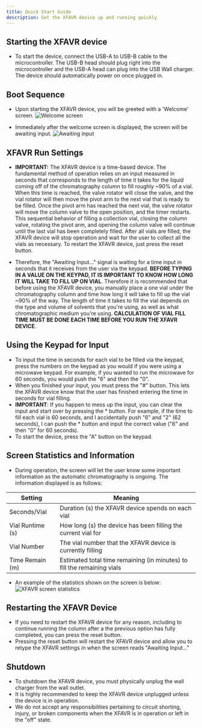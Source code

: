 ```yaml
---
title: Quick Start Guide
description: Get the XFAVR device up and running quickly
---
```


## Starting the XFAVR device
- To start the device, connect the USB-A to USB-B cable to the microcontroller. The USB-B head should plug right into the microcontroller and the USB-A head can plug into the USB Wall charger. The device should automatically power on once plugged in.

## Boot Sequence
- Upon starting the XFAVR device, you will be greeted with a 'Welcome' screen.
![Welcome screen](/assets/operation/quick-start/IMG_1263.HEIC.png)

- Immediately after the welcome screen is displayed, the screen will be awaiting input.
![Awaiting input](/assets/operation/quick-start/IMG_1556.jpg)

## XFAVR Run Settings
- **IMPORTANT:** The XFAVR device is a time-based device. The fundamental method of operation relies on an input measured in seconds that corresponds to the length of time it takes for the liquid coming off of the chromatography column to fill roughly ~90% of a vial. When this time is reached, the valve rotator will close the valve, and the vial rotator will then move the pivot arm to the next vial that is ready to be filled. Once the pivot arm has reached the next vial, the valve rotator will move the column valve to the open position, and the timer restarts. This sequential behavior of filling a collection vial, closing the column valve, rotating the pivot arm, and opening the column valve will continue until the last vial has been completely filled. After all vials are filled, the XFAVR device will stop operation and wait for the user to collect all the vials as necessary. To restart the XFAVR device, just press the reset button.

- Therefore, the "Awaiting Input..." signal is waiting for a time input in seconds that it receives from the user via the keypad. **BEFORE TYPING IN A VALUE ON THE KEYPAD, IT IS IMPORTANT TO KNOW HOW LONG IT WILL TAKE TO FILL UP ON VIAL**. Therefore it is recommended that before using the XFAVR device, you manually place a one vial under the chromatography column and time how long it will take to fill up the vial ~90% of the way. The length of time it takes to fill the vial depends on the type and volume of solvents that you're using, as well as what chromatographic medium you're using. **CALCULATION OF VIAL FILL TIME MUST BE DONE EACH TIME BEFORE YOU RUN THE XFAVR DEVICE**.

## Using the Keypad for Input
- To input the time in seconds for each vial to be filled via the keypad, press the numbers on the keypad as you would if you were using a microwave keypad. For example, if you wanted to run the microwave for 60 seconds, you would push the "6" and then the "0".
- When you finished your input, you must press the "#" button. This lets the XFAVR device know that the user has finished entering the time in seconds for vial filling.
- **IMPORTANT**: If you happen to mess up the input, you can clear the input and start over by pressing the * button. For example, if the time to fill each vial is 60 seconds, and I accidentally push "6" and "2" (62 seconds), I can push the * button and input the correct value ("6" and then "0" for 60 seconds).
- To start the device, press the "A" button on the keypad.

## Screen Statistics and Information
- During operation, the screen will let the user know some important information as the automatic chromatography is ongoing. The information displayed is as follows:

| Setting   | Meaning |
|-----------|-------|
| Seconds/Vial | Duration (s) the XFAVR device spends on each vial |
| Vial Runtime (s) | How long (s) the device has been filling the current vial for |
| Vial Number | The vial number that the XFAVR device is currently filling |
| Time Remain (m) | Estimated total time remaining (in minutes) to fill the remaining vials |

- An example of the statistics shown on the screen is below:
![XFAVR screen statistics](/assets/operation/quick-start/IMG_1268.HEIC.png)

## Restarting the XFAVR Device
- If you need to restart the XFAVR device for any reason, including to continue running the column after a the previous option has fully completed, you can press the reset button.
- Pressing the reset button will restart the XFAVR device and allow you to retype the XFAVR settings in when the screen reads "Awaiting Input..."

## Shutdown
- To shutdown the XFAVR device, you must physically unplug the wall charger from the wall outlet.
- It is highly recommended to keep the XFAVR device unplugged unless the device is in operation.
- We do not accept any responsibilities pertaining to circuit shorting, injury, or broken components when the XFAVR is in operation or left in the "off" state.